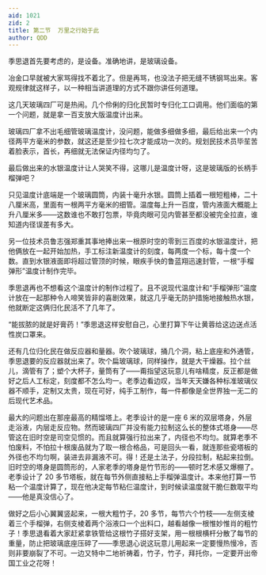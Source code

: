 ```yaml
---
aid: 1021
zid: 2
title: 第二节  万里之行始于此
author: QDD
---
```


季思退首先要考虑的，是设备。准确地讲，是玻璃设备。

冶金口早就被大家骂得找不着北了。但是再骂，也没法子把无缝不锈钢骂出来。客观规律就这样子，以一种相当讲道理的方式不跟你讲任何道理。

这几天玻璃四厂可是热闹。几个伶俐的归化民暂时专归化工口调用。他们面临的第一个问题，就是拿一百支放大版温度计出来。

玻璃四厂拿不出毛细管玻璃温度计，没问题，能做多细做多细，最后给出来一个内径两平方毫米的参数，就这还是至少拉七次才能成功一次的。规划民技术员毕苼苦着脸表示，首长，再细就无法保证内径均匀了。

最后做出来的水银温度计让人哭笑不得，这哪儿是温度计呀，这是玻璃版的长柄手榴弹吧？

只见温度计底端是一个玻璃圆筒，内装十毫升水银。圆筒上插着一根短粗棒，二十八厘米高，里面有一根两平方毫米的细管。温度每上升一百度，管内液面大概能上升八厘米多——这数谁也不敢打包票，毕竟肉眼可见内管甚至都没被完全拉直，谁知道内径误差有多大。

另一位技术员鲁志强郑重其事地捧出来一根原时空的零到三百度的水银温度计，把他俩放在一起开始加热，手工标注新温度计的刻度，每两度一个标，每十度一个数。直到水银液面即将超过管顶的时候，眼疾手快的鲁蓝翔迅速封管，一根“手榴弹形”温度计制作完毕。

季思退再也不想看这个温度计的制作过程了。且不说现代温度计和“手榴弹形”温度计放在一起那种令人啼笑皆非的喜剧效果，就这几乎毫无防护措施地接触热水银，他就断定这俩归化民活不了几年了。

“能拔脓的就是好膏药！”季思退这样安慰自己，心里打算下午让黄蓉给这边送点活性炭口罩来。

还有几位归化民在做反应器和量器。吹个玻璃球，捅几个洞，粘上底座和外通管，季思退要的反应器就出来了。吹个扁玻璃球，同样操作，就是大干燥器。拉个丝儿，滴管有了；塑个大杯子，量筒有了——甭指望这玩意儿有啥精度，反正都是做好之后人工标定，刻度都不怎么均一。老季边看边叹，当年天天嫌各种标准玻璃仪器不顺手，定制又太贵，现在可好，纯手工制作，每一件都像是全世界独一无二的后现代艺术品。

最大的问题出在那座最高的精馏塔上。老季设计的是一座 6 米的双层塔身，外层走浴液，内层走反应物。然而玻璃四厂并没有能力拉制这么长的整体式塔身——尽管这在旧时空是司空见惯的。而且就算强行拉出来了，内径也不均匀。就算老季不怕废料，不怕拉十根废品就为了取一根合格品，可是回头一看，就连那些瓷塔板的外径也不均匀啊，装进去非漏液不可。得！还是土法子，分段拉制，粘起来拉倒。旧时空的塔身是圆筒形的，人家老季的塔身是竹节形的——顿时艺术感又爆棚了。老季设计了 20 多节塔板，就在每节外侧直接粘上手榴弹温度计。本来他打算一节粘一个温度计算了，现在他决定每节粘仨温度计，到时候读温度就干脆仨数取平均——他是真没信心了。

做好之后小心翼翼竖起来，一根大粗竹子，20 多节，每节六个竹枝——左侧支棱着三个手榴弹，右侧支棱着两个浴液口一个出料口，越看越像一根惟妙惟肖的粗竹子！季思退看着大家赶紧拿铁管给这根竹子搭好支架，用一根根横杆分散了每节的重量，防止把玻璃底座压碎了——季思退心说这玩意儿用起来一定要慢热慢冷，否则非要崩裂了不可。一边又特中二地祈祷着，竹子，竹子，拜托你，一定要开出帝国工业之花呀！
